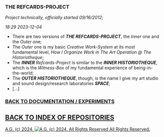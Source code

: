 ### THE REFCARDS-PROJECT
*Project technically, officially started 09/16/2012;*

*18:29 2023-12-04*

* There are two versions of __*THE REFCARDS-PROJECT*__, the *Inner* one and the *Outer* one;
* The *Outer* one is my basic *Creative Work-System* at its most fundamental level, *How I Organize Work in The Art Operation @ The Historiotheque*;
* The __*INNER*__ *Refcards-Project* is similar to the __*INNER HISTORIOTHEQUE*__, which is the *Witness-Box* of my fundamental experience of being-in-the-world;
* The __*OUTER HISTORIOTHEQUE*__, though, is the name I give my art studio and sound design/research laboratories __*SPACE*__;
* [...]

### [BACK TO DOCUMENTATION / EXPERIMENTS](https://github.com/antiface/Documentation/tree/master/EXPERIMENTS)
## [BACK TO INDEX OF REPOSITORIES](https://github.com/antiface/Index)

[A.G. (c) 2024. ![A.G. (c) 2024. All Rights Reserved](https://historiotheque.files.wordpress.com/2016/11/ag_signature_official_2015_50px_cropped.jpg) All Rights Reserved.](http://alexgagnon.com)
